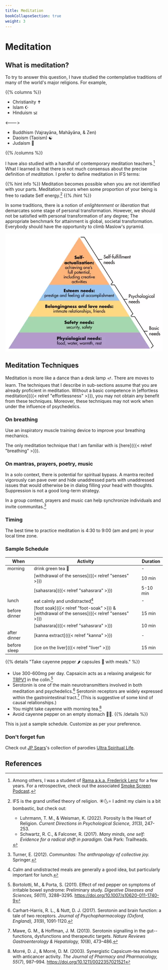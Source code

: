 ```yaml
---
title: Meditation
bookCollapseSection: true
weight: 3
---
```


# Meditation

## What is meditation?

To try to answer this question, I have studied the contemplative
traditions of many of the world's major religions. For example,

{{% columns %}}

- Christianity ✝️
- Islam ☪️
- Hinduism 🕉️

<--->

- Buddhism (Vajrayāna, Mahāyāna, & Zen)
- Daoism (Taoism) ☯️
- Judaism 🕎

{{% /columns %}}

I have also studied with a handful of contemporary meditation
teachers.[^lenz] What I learned is that there is not much consensus about the
precise definition of *meditation*. I prefer to define meditation in
IFS terms:

{{% hint info %}}
Meditation becomes possible when you are not identified with your
parts. Meditation occurs when some proportion of your being is
free to radiate Self energy.[^grand-unified]
{{% /hint %}}

In some traditions, there is a notion of *enlightenment* or
*liberation* that demarcates some stage of personal transformation.
However, we should not be satisfied with personal transformation of any degree;
The appropriate benchmark for attainment is global, societal transformation.
Everybody should have the opportunity to climb Maslow's pyramid.

![Maslow's needs](maslow-needs2.webp)

## Meditation Techniques

Meditation is more like a dance than a desk lamp 🪔. There are moves to learn.
The techniques that I describe in sub-sections assume that you are already
proficient in meditation. Without a basic competence in
[effortless meditation]({{< relref "effortlessness" >}}),
you may not obtain any benefit from these techniques. Moreover, these
techniques may not work when under the influence of psychedelics.

### On breathing

Use an inspiratory muscle training device to improve your breathing mechanics.

The only meditation technique that I am familiar with is [here]({{< relref "breathing" >}}).

### On mantras, prayers, poetry, music

In a solo context, there is potential for spiritual bypass. A
mantra recited vigorously can pave over and hide unaddressed parts with
unaddressed issues that would otherwise be in dialog filling your head
with thoughts. Suppression is not a good long-term strategy.

In a group context, prayers and music can help synchronize individuals
and invite communitas.[^turner2012]

### Timing

The best time to practice meditation is 4:30 to 9:00 (am and pm) in your local time zone.

### Sample Schedule

| When | Activity | Duration |
| ---- | -------- | -------- |
| morning | drink green tea 🍵 | - |
|      | [withdrawal of the senses]({{< relref "senses"  >}}) | 10 min |
|      | [sahasrara]({{< relref "sahasrara"  >}}) | 5-10 min |
| lunch | eat calmly and undistracted[^lunch] | - |
| before dinner | [foot soak]({{< relref "foot-soak"  >}}) \& [withdrawal of the senses]({{< relref "senses"  >}}) | 15 min |
|      | [sahasrara]({{< relref "sahasrara"  >}}) | 10 min |
| after dinner | [kanna extract]({{< relref "kanna"  >}}) | - |
| before sleep | [ice on the liver]({{< relref "liver"  >}}) | 15 min |

{{% details "Take cayenne pepper 🌶️ capsules 💊 with meals." %}}
- Use 300-600mg per day. Capsaicin acts as a relaxing analgesic for [TRPV1](https://en.wikipedia.org/wiki/TRPV1) in the colin.[^bortolotti2011]
- Serotonin is one of the main neurotransmitters involved in both meditation and psychedelics.[^serotonin2017] Serotonin receptors are widely expressed within the gastrointestinal tract.[^mawe2013] (This is suggestive of some kind of causal relationships.)
- You might take cayenne with morning tea.[^morré2003]
- Avoid cayenne pepper on an empty stomach 🧨🔥.
{{% /details %}}

This is just a sample schedule. Customize as per your preference.

### Don't forget fun

Check out [JP Sears](https://en.wikipedia.org/wiki/JP_Sears)'s collection of parodies [Ultra Spiritual Life](https://www.youtube.com/playlist?list=PLVqOKx7e2qhefIG5IEGOKQ4pCzFf8IScX).

## References

[^lenz]: Among others, I was a student of [Rama a.k.a. Frederick Lenz](https://fredericklenz.com/) for a few years. For a retrospective, check out the associated [Smoke Screen Podcast](https://www.neonhum.com/show-pages/i-am-rama.html).

[^turner2012]: Turner, E. (2012). *Communitas: The anthropology of collective joy.* Springer.

[^lunch]: Calm and undistracted meals are generally a good idea, but particularly important for lunch.

[^bortolotti2011]: Bortolotti, M., & Porta, S. (2011). Effect of red pepper on symptoms of irritable bowel syndrome: Preliminary study. *Digestive Diseases and Sciences, 56*(11), 3288–3295. https://doi.org/10.1007/s10620-011-1740-9

[^morré2003]: Morré, D. J., & Morré, D. M. (2003). Synergistic Capsicum-tea mixtures with anticancer activity. *The Journal of Pharmacy and Pharmacology, 55*(7), 987–994. https://doi.org/10.1211/0022357021521

[^mawe2013]: Mawe, G. M., & Hoffman, J. M. (2013). Serotonin signalling in the gut--functions, dysfunctions and therapeutic targets. *Nature Reviews Gastroenterology & Hepatology, 10*(8), 473–486.

[^serotonin2017]: Carhart-Harris, R. L., & Nutt, D. J. (2017). Serotonin and brain function: a tale of two receptors. *Journal of Psychopharmacology (Oxford, England), 31*(9), 1091-1120.

[^grand-unified]: IFS is the grand unified theory of religion. ☀️🌜⭐ I admit my claim is a bit bombastic, but check out:
    - Luhrmann, T. M., & Weisman, K. (2022). Porosity Is the Heart of Religion. *Current Directions in Psychological Science, 31*(3), 247-253.
    - Schwartz, R. C., & Falconer, R. (2017). *Many minds, one self: Evidence for a radical shift in paradigm.* Oak Park: Trailheads.
